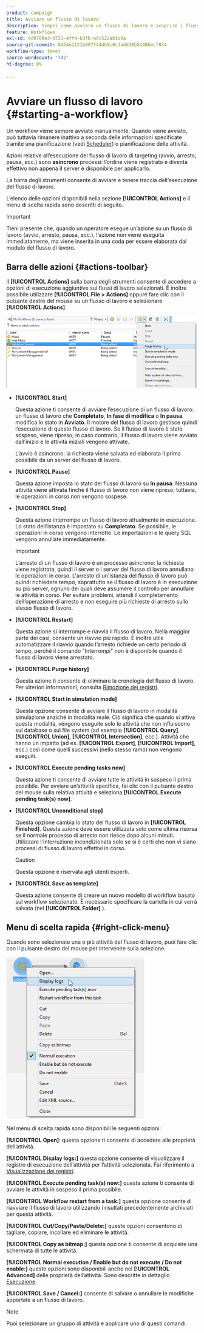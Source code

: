 ```yaml
---
product: campaign
title: Avviare un flusso di lavoro
description: Scopri come avviare un flusso di lavoro e scoprire i flussi di lavoro, la barra degli strumenti delle azioni e il menu di scelta rapida
feature: Workflows
exl-id: 6d9789e3-d721-4ffd-b3fb-a0c522ab1c0a
source-git-commit: 6464e1121b907f44db9c0c3add28b54486ecf834
workflow-type: tm+mt
source-wordcount: '742'
ht-degree: 0%

---
```


# Avviare un flusso di lavoro {#starting-a-workflow}

Un workflow viene sempre avviato manualmente. Quando viene avviato, può tuttavia rimanere inattivo a seconda delle informazioni specificate tramite una pianificazione (vedi [Scheduler](scheduler.md)) o pianificazione delle attività.

Azioni relative all’esecuzione del flusso di lavoro di targeting (avvio, arresto, pausa, ecc.) sono **asincrono** processi: l’ordine viene registrato e diventa effettivo non appena il server è disponibile per applicarlo.

La barra degli strumenti consente di avviare e tenere traccia dell’esecuzione del flusso di lavoro.

L’elenco delle opzioni disponibili nella sezione **[!UICONTROL Actions]** e il menu di scelta rapida sono descritti di seguito.

>[!IMPORTANT]
>
>Tieni presente che, quando un operatore esegue un’azione su un flusso di lavoro (avvio, arresto, pausa, ecc.), l’azione non viene eseguita immediatamente, ma viene inserita in una coda per essere elaborata dal modulo del flusso di lavoro.

## Barra delle azioni {#actions-toolbar}

Il **[!UICONTROL Actions]** sulla barra degli strumenti consente di accedere a opzioni di esecuzione aggiuntive sui flussi di lavoro selezionati. È inoltre possibile utilizzare **[!UICONTROL File > Actions]** oppure fare clic con il pulsante destro del mouse su un flusso di lavoro e selezionare **[!UICONTROL Actions]**.

![](assets/purge_historique.png)

* **[!UICONTROL Start]**

   Questa azione ti consente di avviare l’esecuzione di un flusso di lavoro: un flusso di lavoro che **Completato**, **In fase di modifica** o **In pausa** modifica lo stato in **Avviato**. Il motore del flusso di lavoro gestisce quindi l’esecuzione di questo flusso di lavoro. Se il flusso di lavoro è stato sospeso, viene ripreso; in caso contrario, il flusso di lavoro viene avviato dall’inizio e le attività iniziali vengono attivate.

   L’avvio è asincrono: la richiesta viene salvata ed elaborata il prima possibile da un server del flusso di lavoro.

* **[!UICONTROL Pause]**

   Questa azione imposta lo stato del flusso di lavoro su **In pausa**. Nessuna attività viene attivata finché il flusso di lavoro non viene ripreso; tuttavia, le operazioni in corso non vengono sospese.

* **[!UICONTROL Stop]**

   Questa azione interrompe un flusso di lavoro attualmente in esecuzione. Lo stato dell’istanza è impostato su **Completato**. Se possibile, le operazioni in corso vengono interrotte. Le importazioni e le query SQL vengono annullate immediatamente.

   >[!IMPORTANT]
   >
   >L’arresto di un flusso di lavoro è un processo asincrono: la richiesta viene registrata, quindi il server o i server del flusso di lavoro annullano le operazioni in corso. L&#39;arresto di un&#39;istanza del flusso di lavoro può quindi richiedere tempo, soprattutto se il flusso di lavoro è in esecuzione su più server, ognuno dei quali deve assumere il controllo per annullare le attività in corso. Per evitare problemi, attendi il completamento dell’operazione di arresto e non eseguire più richieste di arresto sullo stesso flusso di lavoro.

* **[!UICONTROL Restart]**

   Questa azione si interrompe e riavvia il flusso di lavoro. Nella maggior parte dei casi, consente un riavvio più rapido. È inoltre utile automatizzare il riavvio quando l’arresto richiede un certo periodo di tempo, perché il comando &quot;Interrompi&quot; non è disponibile quando il flusso di lavoro viene arrestato.

* **[!UICONTROL Purge history]**

   Questa azione ti consente di eliminare la cronologia del flusso di lavoro. Per ulteriori informazioni, consulta [Rimozione dei registri](monitor-workflow-execution.md#purging-the-logs).

* **[!UICONTROL Start in simulation mode]**

   Questa opzione consente di avviare il flusso di lavoro in modalità simulazione anziché in modalità reale. Ciò significa che quando si attiva questa modalità, vengono eseguite solo le attività che non influiscono sul database o sul file system (ad esempio **[!UICONTROL Query]**, **[!UICONTROL Union]**, **[!UICONTROL Intersection]**, ecc.). Attività che hanno un impatto (ad es. **[!UICONTROL Export]**, **[!UICONTROL Import]**, ecc.) così come quelli successivi (nello stesso ramo) non vengono eseguiti.

* **[!UICONTROL Execute pending tasks now]**

   Questa azione ti consente di avviare tutte le attività in sospeso il prima possibile. Per avviare un’attività specifica, fai clic con il pulsante destro del mouse sulla relativa attività e seleziona **[!UICONTROL Execute pending task(s) now]**.

* **[!UICONTROL Unconditional stop]**

   Questa opzione cambia lo stato del flusso di lavoro in **[!UICONTROL Finished]**. Questa azione deve essere utilizzata solo come ultima risorsa se il normale processo di arresto non riesce dopo alcuni minuti. Utilizzare l&#39;interruzione incondizionata solo se si è certi che non vi siano processi di flusso di lavoro effettivi in corso.

   >[!CAUTION]
   >
   >Questa opzione è riservata agli utenti esperti.

* **[!UICONTROL Save as template]**

   Questa azione consente di creare un nuovo modello di workflow basato sul workflow selezionato. È necessario specificare la cartella in cui verrà salvata (nel **[!UICONTROL Folder]** ).

## Menu di scelta rapida {#right-click-menu}

Quando sono selezionate una o più attività del flusso di lavoro, puoi fare clic con il pulsante destro del mouse per intervenire sulla selezione.

![](assets/contextual_menu.png)

Nel menu di scelta rapida sono disponibili le seguenti opzioni:

**[!UICONTROL Open]**: questa opzione ti consente di accedere alle proprietà dell’attività.

**[!UICONTROL Display logs:]** questa opzione consente di visualizzare il registro di esecuzione dell’attività per l’attività selezionata. Fai riferimento a [Visualizzazione dei registri](monitor-workflow-execution.md#displaying-logs).

**[!UICONTROL Execute pending task(s) now:]** questa azione ti consente di avviare le attività in sospeso il prima possibile.

**[!UICONTROL Workflow restart from a task:]** questa opzione consente di riavviare il flusso di lavoro utilizzando i risultati precedentemente archiviati per questa attività.

**[!UICONTROL Cut/Copy/Paste/Delete:]** queste opzioni consentono di tagliare, copiare, incollare ed eliminare le attività.

**[!UICONTROL Copy as bitmap:]** questa opzione ti consente di acquisire una schermata di tutte le attività.

**[!UICONTROL Normal execution / Enable but do not execute / Do not enable:]** queste opzioni sono disponibili anche nel **[!UICONTROL Advanced]** delle proprietà dell’attività. Sono descritte in dettaglio [Esecuzione](advanced-parameters.md#execution).

**[!UICONTROL Save / Cancel:]** consente di salvare o annullare le modifiche apportate a un flusso di lavoro.

>[!NOTE]
>
>Puoi selezionare un gruppo di attività e applicare uno di questi comandi.

